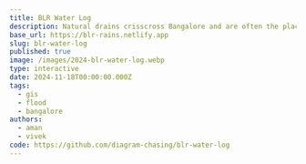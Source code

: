 ```yaml
---
title: BLR Water Log
description: Natural drains crisscross Bangalore and are often the places which are the first to flood. We mapped where these are.
base_url: https://blr-rains.netlify.app
slug: blr-water-log
published: true
image: /images/2024-blr-water-log.webp
type: interactive
date: 2024-11-18T00:00:00.000Z
tags:
  - gis
  - flood
  - bangalore
authors:
  - aman
  - vivek
code: https://github.com/diagram-chasing/blr-water-log
---
```


